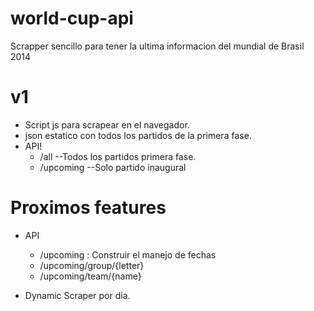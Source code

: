 world-cup-api
=============
Scrapper sencillo para tener la ultima informacion del mundial de Brasil 2014

v1 
===
* Script js para scrapear en el navegador.
* json estatico con todos los partidos de la primera fase.
* API!
	* /all 		--Todos los partidos primera fase.
	* /upcoming 	--Solo partido inaugural

Proximos features
==
* API
	* /upcoming : Construir el manejo de fechas
	* /upcoming/group/{letter}
	* /upcoming/team/{name}

* Dynamic Scraper por dia.
